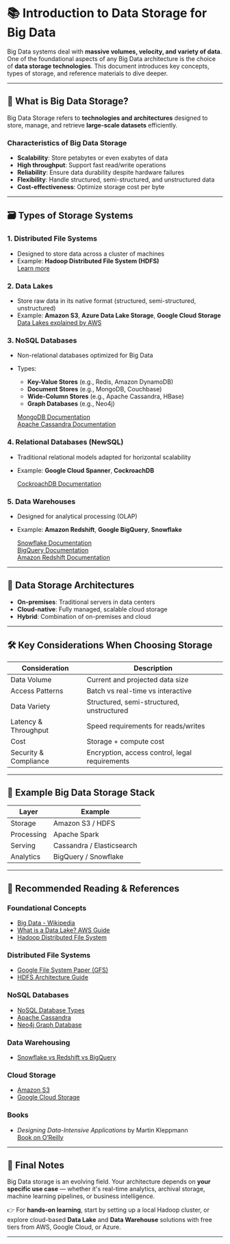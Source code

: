
# 📚 Introduction to Data Storage for Big Data

Big Data systems deal with **massive volumes, velocity, and variety of data**. One of the foundational aspects of any Big Data architecture is the choice of **data storage technologies**. This document introduces key concepts, types of storage, and reference materials to dive deeper.

---

## 🌟 What is Big Data Storage?

Big Data Storage refers to **technologies and architectures** designed to store, manage, and retrieve **large-scale datasets** efficiently.

### Characteristics of Big Data Storage
- **Scalability**: Store petabytes or even exabytes of data
- **High throughput**: Support fast read/write operations
- **Reliability**: Ensure data durability despite hardware failures
- **Flexibility**: Handle structured, semi-structured, and unstructured data
- **Cost-effectiveness**: Optimize storage cost per byte

---

## 🗃️ Types of Storage Systems

### 1. **Distributed File Systems**
- Designed to store data across a cluster of machines
- Example: **Hadoop Distributed File System (HDFS)**  
  [Learn more](https://hadoop.apache.org/docs/r1.2.1/hdfs_design.html)

### 2. **Data Lakes**
- Store raw data in its native format (structured, semi-structured, unstructured)
- Example: **Amazon S3**, **Azure Data Lake Storage**, **Google Cloud Storage**  
  [Data Lakes explained by AWS](https://aws.amazon.com/big-data/datalakes-and-analytics/what-is-a-data-lake/)

### 3. **NoSQL Databases**
- Non-relational databases optimized for Big Data
- Types:
  - **Key-Value Stores** (e.g., Redis, Amazon DynamoDB)
  - **Document Stores** (e.g., MongoDB, Couchbase)
  - **Wide-Column Stores** (e.g., Apache Cassandra, HBase)
  - **Graph Databases** (e.g., Neo4j)

  [MongoDB Documentation](https://www.mongodb.com/docs/)  
  [Apache Cassandra Documentation](https://cassandra.apache.org/doc/latest/)

### 4. **Relational Databases (NewSQL)**
- Traditional relational models adapted for horizontal scalability
- Example: **Google Cloud Spanner**, **CockroachDB**

  [CockroachDB Documentation](https://www.cockroachlabs.com/docs/)

### 5. **Data Warehouses**
- Designed for analytical processing (OLAP)
- Example: **Amazon Redshift**, **Google BigQuery**, **Snowflake**

  [Snowflake Documentation](https://docs.snowflake.com/en/)  
  [BigQuery Documentation](https://cloud.google.com/bigquery/docs)  
  [Amazon Redshift Documentation](https://docs.aws.amazon.com/redshift/latest/mgmt/welcome.html)

---

## 🔄 Data Storage Architectures

- **On-premises**: Traditional servers in data centers
- **Cloud-native**: Fully managed, scalable cloud storage
- **Hybrid**: Combination of on-premises and cloud

---

## 🛠️ Key Considerations When Choosing Storage

| Consideration  | Description |
|----------------|-------------|
| Data Volume    | Current and projected data size |
| Access Patterns| Batch vs real-time vs interactive |
| Data Variety   | Structured, semi-structured, unstructured |
| Latency & Throughput | Speed requirements for reads/writes |
| Cost           | Storage + compute cost |
| Security & Compliance | Encryption, access control, legal requirements |

---

## 🚀 Example Big Data Storage Stack

| Layer | Example |
|-------|---------|
| Storage | Amazon S3 / HDFS |
| Processing | Apache Spark |
| Serving | Cassandra / Elasticsearch |
| Analytics | BigQuery / Snowflake |

---

## 📖 Recommended Reading & References

### Foundational Concepts
- [Big Data - Wikipedia](https://en.wikipedia.org/wiki/Big_data)
- [What is a Data Lake? AWS Guide](https://aws.amazon.com/big-data/datalakes-and-analytics/what-is-a-data-lake/)
- [Hadoop Distributed File System](https://hadoop.apache.org/docs/r1.2.1/hdfs_design.html)

### Distributed File Systems
- [Google File System Paper (GFS)](https://research.google/pubs/archive/05162.pdf)
- [HDFS Architecture Guide](https://hadoop.apache.org/docs/current/hadoop-project-dist/hadoop-hdfs/HdfsDesign.html)

### NoSQL Databases
- [NoSQL Database Types](https://www.mongodb.com/nosql-explained)
- [Apache Cassandra](https://cassandra.apache.org/)
- [Neo4j Graph Database](https://neo4j.com/)

### Data Warehousing
- [Snowflake vs Redshift vs BigQuery](https://www.databricks.com/blog/2022/07/14/snowflake-vs-bigquery-vs-redshift.html)

### Cloud Storage
- [Amazon S3](https://aws.amazon.com/s3/)
- [Google Cloud Storage](https://cloud.google.com/storage)

### Books
- *Designing Data-Intensive Applications* by Martin Kleppmann  
  [Book on O’Reilly](https://www.oreilly.com/library/view/designing-data-intensive-applications/9781491903063/)

---

## 🚧 Final Notes

Big Data storage is an evolving field. Your architecture depends on **your specific use case** — whether it's real-time analytics, archival storage, machine learning pipelines, or business intelligence.

👉 For **hands-on learning**, start by setting up a local Hadoop cluster, or explore cloud-based **Data Lake** and **Data Warehouse** solutions with free tiers from AWS, Google Cloud, or Azure.

---
